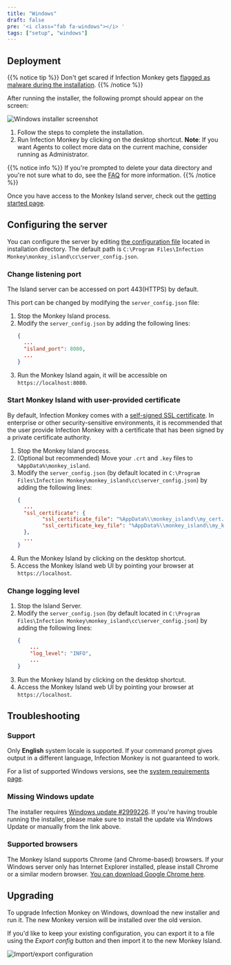 ```yaml
---
title: "Windows"
draft: false
pre: '<i class="fab fa-windows"></i> '
tags: ["setup", "windows"]
---
```


## Deployment

{{% notice tip %}}
Don't get scared if Infection Monkey gets [flagged as malware during the installation](/faq/#is-infection-monkey-a-malwarevirus).
{{% /notice %}}

After running the installer, the following prompt should appear on the screen:

![Windows installer screenshot](../../images/island/others/windows-installer.png "Windows installer screenshot")

1. Follow the steps to complete the installation.
1. Run Infection Monkey by clicking on the desktop shortcut. **Note**: If you want Agents to
collect more data on the current machine, consider running as Administrator.

{{% notice info %}}
If you're prompted to delete your data directory and you're not sure what to
do, see the
[FAQ](/faq#i-updated-to-a-new-version-of-infection-monkey-and-im-being-asked-to-delete-my-existing-data-directory-why)
for more information.
{{% /notice %}}

Once you have access to the Monkey Island server, check out the [getting
started page](/usage/getting-started).

## Configuring the server

You can configure the server by editing [the configuration
file](../../reference/server-configuration) located in installation directory.
The default path is
`C:\Program Files\Infection Monkey\monkey_island\cc\server_config.json`.

### Change listening port

The Island server can be accessed on port 443(HTTPS) by default.

This port can be changed by modifying the `server_config.json` file:

1. Stop the Monkey Island process.
1. Modify the `server_config.json` by adding the following lines:
    ```json
    {
      ...
      "island_port": 8080,
      ...
    }
    ```
1. Run the Monkey Island again, it will be accessible on `https://localhost:8080`.

### Start Monkey Island with user-provided certificate

By default, Infection Monkey comes with a [self-signed SSL certificate](https://aboutssl.org/what-is-self-sign-certificate/). In
enterprise or other security-sensitive environments, it is recommended that the
user provide Infection Monkey with a certificate that has been signed by a
private certificate authority.

1. Stop the Monkey Island process.
1. (Optional but recommended) Move your `.crt` and `.key` files to `%AppData%\monkey_island`.
1. Modify the `server_config.json` (by default located in `C:\Program Files\Infection Monkey\monkey_island\cc\server_config.json`) by adding the following lines:
    ```json
    {
      ...
      "ssl_certificate": {
            "ssl_certificate_file": "%AppData%\\monkey_island\\my_cert.crt",
            "ssl_certificate_key_file": "%AppData%\\monkey_island\\my_key.key"
      },
      ...
    }
    ```
1. Run the Monkey Island by clicking on the desktop shortcut.
1. Access the Monkey Island web UI by pointing your browser at
   `https://localhost`.

### Change logging level

1. Stop the Island Server.
1. Modify the `server_config.json` (by default located in `C:\Program Files\Infection Monkey\monkey_island\cc\server_config.json`) by adding the following lines:
    ```json
    {
        ...
        "log_level": "INFO",
        ...
    }
    ```
1. Run the Monkey Island by clicking on the desktop shortcut.
1. Access the Monkey Island web UI by pointing your browser at
   `https://localhost`.

## Troubleshooting

### Support

Only **English** system locale is supported. If your command prompt gives output in a different
language, Infection Monkey is not guaranteed to work.

For a list of supported Windows versions, see the [system requirements page](../../reference/system-requirements).

### Missing Windows update

The installer requires [Windows update #2999226](https://support.microsoft.com/en-us/help/2999226/update-for-universal-c-runtime-in-windows).
If you're having trouble running the installer, please make sure to install the
update via Windows Update or manually from the link above.

### Supported browsers

The Monkey Island supports Chrome (and Chrome-based) browsers. If your Windows
server only has Internet Explorer installed, please install Chrome or a similar
modern browser. [You can download Google Chrome
here](https://www.google.com/chrome/).

## Upgrading

To upgrade Infection Monkey on Windows, download the new installer and run
it. The new Monkey version will be installed over the old version.

If you'd like to keep your existing configuration, you can export it to a file
using the *Export config* button and then import it to the new Monkey Island.

![Import/export configuration](../../images/island/configuration-page/import-export-configuration.png "Import/export configuration")
